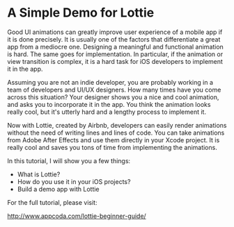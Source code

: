 # A Simple Demo for Lottie

Good UI animations can greatly improve user experience of a mobile app if it is done precisely. It is usually one of the factors that differentiate a great app from a mediocre one. Designing a meaningful and functional animation is hard. The same goes for implementation. In particular, if the animation or view transition is complex, it is a hard task for iOS developers to implement it in the app.

Assuming you are not an indie developer, you are probably working in a team of developers and UI/UX designers. How many times have you come across this situation? Your designer shows you a nice and cool animation, and asks you to incorporate it in the app. You think the animation looks really cool, but it's utterly hard and a lengthy process to implement it. 

Now with Lottie, created by Airbnb, developers can easily render animations without the need of writing lines and lines of code. You can take animations from Adobe After Effects and use them directly in your Xcode project. It is really cool and saves you tons of time from implementing the animations.

In this tutorial, I will show you a few things:

- What is Lottie?
- How do you use it in your iOS projects?
- Build a demo app with Lottie

For the full tutorial, please visit:

http://www.appcoda.com/lottie-beginner-guide/


